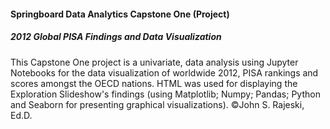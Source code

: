 #### Springboard Data Analytics Capstone One (Project)
##### 2012 Global PISA Findings and Data Visualization
This Capstone One project is a univariate, data analysis using Jupyter Notebooks for the data visualization of worldwide 2012, 
PISA rankings and scores amongst the OECD nations. HTML was used for displaying the Exploration Slideshow's findings
(using Matplotlib; Numpy; Pandas; Python and Seaborn for presenting graphical visualizations).
©John S. Rajeski, Ed.D.

